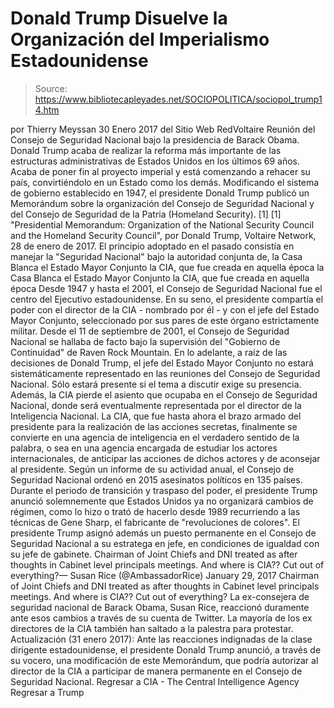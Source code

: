 # Donald Trump Disuelve la Organización del Imperialismo Estadounidense

> Source: https://www.bibliotecapleyades.net/SOCIOPOLITICA/sociopol_trump14.htm

por Thierry Meyssan 30 Enero 2017 del Sitio Web RedVoltaire Reunión del Consejo de Seguridad Nacional
bajo la presidencia de Barack Obama.
Donald Trump acaba de realizar la reforma
más importante de las estructuras administrativas
de Estados Unidos en los últimos 69 años.
Acaba de poner fin al proyecto imperial
y está comenzando a rehacer su país,
convirtiéndolo en un Estado como los demás.
Modificando el sistema de gobierno establecido en 1947, el presidente Donald Trump publicó un Memorándum sobre la organización del Consejo de Seguridad Nacional y del Consejo de Seguridad de la Patria (Homeland Security). [1]
[1] "Presidential Memorandum: Organization of the National Security Council and the Homeland Security Council", por Donald Trump, Voltaire Network, 28 de enero de 2017.
El principio adoptado en el pasado consistía en manejar la "Seguridad Nacional" bajo la autoridad conjunta de,
la Casa Blanca el Estado Mayor Conjunto la CIA, que fue creada en aquella época
la Casa Blanca
el Estado Mayor Conjunto
la CIA, que fue creada en aquella época
Desde 1947 y hasta el 2001, el Consejo de Seguridad Nacional fue el centro del Ejecutivo estadounidense.
En su seno, el presidente compartía el poder con el director de la CIA - nombrado por él - y con el jefe del Estado Mayor Conjunto, seleccionado por sus pares de este órgano estrictamente militar.
Desde el 11 de septiembre de 2001, el Consejo de Seguridad Nacional se hallaba de facto bajo la supervisión del "Gobierno de Continuidad" de Raven Rock Mountain. En lo adelante, a raíz de las decisiones de Donald Trump, el jefe del Estado Mayor Conjunto no estará sistemáticamente representado en las reuniones del Consejo de Seguridad Nacional. Sólo estará presente si el tema a discutir exige su presencia.
Además, la CIA pierde el asiento que ocupaba en el Consejo de Seguridad Nacional, donde será eventualmente representada por el director de la Inteligencia Nacional. La CIA, que fue hasta ahora el brazo armado del presidente para la realización de las acciones secretas, finalmente se convierte en una agencia de inteligencia en el verdadero sentido de la palabra, o sea en una agencia encargada de estudiar los actores internacionales, de anticipar las acciones de dichos actores y de aconsejar al presidente. Según un informe de su actividad anual, el Consejo de Seguridad Nacional ordenó en 2015 asesinatos políticos en 135 países. Durante el periodo de transición y traspaso del poder, el presidente Trump anunció solemnemente que Estados Unidos ya no organizará cambios de régimen, como lo hizo o trató de hacerlo desde 1989 recurriendo a las técnicas de Gene Sharp, el fabricante de "revoluciones de colores". El presidente Trump asignó además un puesto permanente en el Consejo de Seguridad Nacional a su estratega en jefe, en condiciones de igualdad con su jefe de gabinete.
Chairman of Joint Chiefs and DNI treated as after thoughts in Cabinet level principals meetings. And where is CIA?? Cut out of everything?— Susan Rice (@AmbassadorRice) January 29, 2017
Chairman of Joint Chiefs and DNI treated as after thoughts in Cabinet level principals meetings. And where is CIA?? Cut out of everything?
La ex-consejera de seguridad nacional de Barack Obama, Susan Rice, reaccionó duramente ante esos cambios a través de su cuenta de Twitter.
La mayoría de los ex directores de la CIA también han saltado a la palestra para protestar.
Actualización (31 enero 2017):
Ante las reacciones indignadas de la clase dirigente estadounidense, el presidente Donald Trump anunció, a través de su vocero, una modificación de este Memorándum, que podría autorizar al director de la CIA a participar de manera permanente en el Consejo de Seguridad Nacional.
Regresar a CIA - The Central Intelligence Agency
Regresar a Trump
